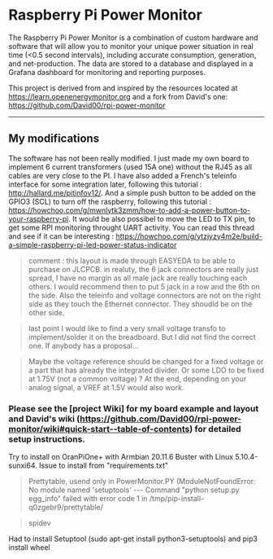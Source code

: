 # Raspberry Pi Power Monitor

The Raspberry Pi Power Monitor is a combination of custom hardware and software that will allow you to monitor your unique power situation in real time (<0.5 second intervals), including accurate consumption, generation, and net-production. The data are stored to a database and displayed in a Grafana dashboard for monitoring and reporting purposes.

This project is derived from and inspired by the resources located at https://learn.openenergymonitor.org and a fork from David's one: https://github.com/David00/rpi-power-monitor

---

## My modifications
The software has not been really modified. I just made my own board to implement 6 current transformers (used 15A one) without the RJ45 as all cables are very close to the PI. I have also added a French's teleinfo interface for some integration later, following this tutorial : http://hallard.me/pitinfov12/. And a simple push button to be added on the GPIO3 (SCL) to turn off the raspberry, following this tutorial : https://howchoo.com/g/mwnlytk3zmm/how-to-add-a-power-button-to-your-raspberry-pi. It would be also possibel to move the LED to TX pin, to get some RPI monitoring throught UART activity. You can read this thread and see if it can be interesting : https://howchoo.com/g/ytzjyzy4m2e/build-a-simple-raspberry-pi-led-power-status-indicator

> comment : this layout is made through EASYEDA to be able to purchase on JLCPCB. in realuty, the 6 jack connectors are really just spread, I have no margin as all male jack are really touching each others. I would recommend then to put 5 jack in a row and the 6th on the side. Also the teleinfo and voltage connectors are not on the right side as they touch the Ethernet connector. They shoudld be on the other side. 

> last point I would like to find a very small voltage transfo to implement/solder it on the breadboard. But I did not find the correct one. If anybody has a proposal...

> Maybe the voltage reference should be changed for a fixed voltage or a part that has already the integrated divider. Or some LDO to be fixed at 1.75V (not a common voltage) ? At the end, depending on your analog signal, a VREF at 1.5V would also work.

### Please see the [project Wiki] for my board example and layout and David's wiki (https://github.com/David00/rpi-power-monitor/wiki#quick-start--table-of-contents) for detailed setup instructions.

Try to install on OranPiOne+ with Armbian 20.11.6 Buster with Linux 5.10.4-sunxi64.
Issue to install from "requirements.txt"
> Prettytable, usend only in PowerMonitor.PY (ModuleNotFoundError: No module named 'setuptools' --- Command "python setup.py egg_info" failed with error code 1 in /tmp/pip-install-q0zgebr9/prettytable/

> spidev

Had to install Setuptool (sudo apt-get install python3-setuptools)  and pip3 install wheel
